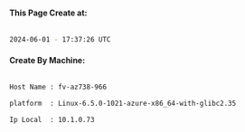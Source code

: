 
   
#### This Page Create at:

```bash

2024-06-01 - 17:37:26 UTC

```

#### Create By Machine:

```bash

Host Name : fv-az738-966

platform  : Linux-6.5.0-1021-azure-x86_64-with-glibc2.35

Ip Local  : 10.1.0.73

```

